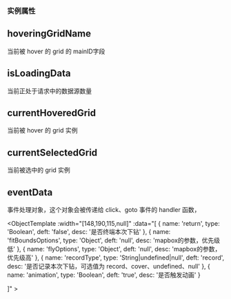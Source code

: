 
### 实例属性

## hoveringGridName
当前被 hover 的 grid 的 mainID字段

## isLoadingData
当前正处于请求中的数据源数量

## currentHoveredGrid
当前被 hover 的 grid 实例

## currentSelectedGrid
当前被选中的 grid 实例

## eventData
事件处理对象，这个对象会被传递给 click、goto 事件的 handler 函数，

<ObjectTemplate :width="[148,190,115,null]" :data="[
    {
        name: 'return', 
        type: 'Boolean',
        deft: 'false',
        desc: '是否终端本次下钻'
    },
    {
        name: 'fitBoundsOptions',
        type: 'Object',
        deft: 'null',
        desc: 'mapbox的参数，优先级低'
    },
    {
        name: 'flyOptions',
        type: 'Object',
        deft: 'null',
        desc: 'mapbox的参数，优先级高'
    },
    {
        name: 'recordType',
        type: 'String|undefined|null',
        deft: 'record',
        desc: '是否记录本次下钻，可选值为 record、cover、undefined、null'
    },
    {
        name: 'animation',
        type: 'Boolean',
        deft: 'true',
        desc: '是否触发动画'
    }
    
]" ></ObjectTemplate>
